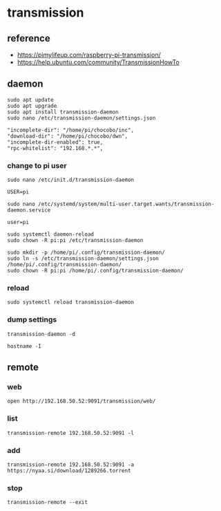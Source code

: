 # transmission

## reference

- https://pimylifeup.com/raspberry-pi-transmission/
- https://help.ubuntu.com/community/TransmissionHowTo

## daemon

```
sudo apt update
sudo apt upgrade
sudo apt install transmission-daemon
sudo nano /etc/transmission-daemon/settings.json
```
```
"incomplete-dir": "/home/pi/chocobo/inc",
"download-dir": "/home/pi/chocobo/dwn",
"incomplete-dir-enabled": true,
"rpc-whitelist": "192.168.*.*",
```

### change to pi user

```
sudo nano /etc/init.d/transmission-daemon
```
```
USER=pi
```

```
sudo nano /etc/systemd/system/multi-user.target.wants/transmission-daemon.service
```
```
user=pi
```

```
sudo systemctl daemon-reload
sudo chown -R pi:pi /etc/transmission-daemon
```

```
sudo mkdir -p /home/pi/.config/transmission-daemon/
sudo ln -s /etc/transmission-daemon/settings.json /home/pi/.config/transmission-daemon/
sudo chown -R pi:pi /home/pi/.config/transmission-daemon/
```

### reload
```
sudo systemctl reload transmission-daemon
```

### dump settings

```
transmission-daemon -d
```

```
hostname -I
```

## remote

### web

```
open http://192.168.50.52:9091/transmission/web/
```

### list

```
transmission-remote 192.168.50.52:9091 -l
```

### add
```
transmission-remote 192.168.50.52:9091 -a https://nyaa.si/download/1289266.torrent
```

### stop
```
transmission-remote --exit
```